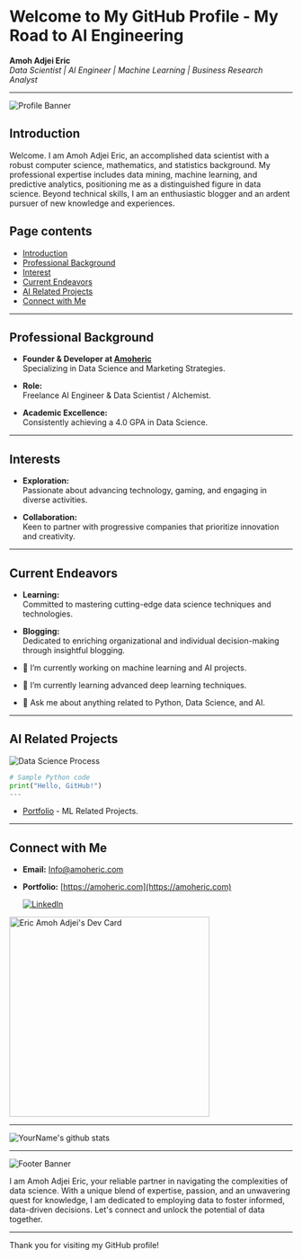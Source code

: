 # Welcome to My GitHub Profile - My Road to AI Engineering

**Amoh Adjei Eric**  
_Data Scientist | AI Engineer | Machine Learning | Business Research Analyst_

---

![Profile Banner](https://amoheric.com/wp-content/uploads/2023/11/Data-Scientist.png)  <!-- Replace URL_TO_YOUR_IMAGE with the link to your banner image -->

## Introduction

Welcome. I am Amoh Adjei Eric, an accomplished data scientist with a robust computer science, mathematics, and statistics background. My professional expertise includes data mining, machine learning, and predictive analytics, positioning me as a distinguished figure in data science. Beyond technical skills, I am an enthusiastic blogger and an ardent pursuer of new knowledge and experiences.

## Page contents
- [Introduction](#introduction)
- [Professional Background](#Professional-Background)
- [Interest](#interest)
- [Current Endeavors](#Current-Endeavors)
- [AI Related Projects](#AI-Related-Projects)
- [Connect with Me](#Connect-with-me)

---

## Professional Background

- **Founder & Developer at [Amoheric](https://amoheric.com)**  
  Specializing in Data Science and Marketing Strategies.
  
- **Role:**  
  Freelance AI Engineer & Data Scientist / Alchemist.
  
- **Academic Excellence:**  
  Consistently achieving a 4.0 GPA in Data Science.

---

## Interests

- **Exploration:**  
  Passionate about advancing technology, gaming, and engaging in diverse activities.
  
- **Collaboration:**  
  Keen to partner with progressive companies that prioritize innovation and creativity.

---

## Current Endeavors

- **Learning:**  
  Committed to mastering cutting-edge data science techniques and technologies.
  
- **Blogging:**  
  Dedicated to enriching organizational and individual decision-making through insightful blogging.

- 🔭 I’m currently working on machine learning and AI projects.
- 🌱 I’m currently learning advanced deep learning techniques.
- 💬 Ask me about anything related to Python, Data Science, and AI.

---

## AI Related Projects

![Data Science Process](https://amoheric.com/wp-content/uploads/2023/12/DATA-SCIENCE.gif) <!-- Replace URL_TO_ANOTHER_IMAGE with the link to an image showcasing your work or interests -->

```python
# Sample Python code
print("Hello, GitHub!")
---
```
- [Portfolio](https://github.com/amoheric/Data-Science-Projects) - ML Related Projects.

---

## Connect with Me

- **Email:** [Info@amoheric.com](mailto:info@amoheric.com)
- **Portfolio:** [https://amoheric.com](https://amoheric.com)
  
  [![LinkedIn](https://img.shields.io/badge/LinkedIn-0077B5?style=for-the-badge&logo=linkedin&logoColor=white)](https://www.linkedin.com/in/amoheric/)

<a href="https://app.daily.dev/amoheric"><img src="https://api.daily.dev/devcards/v2/TYfZnqD7mD2rd92DW9HJs.png?type=default&r=rh0" width="356" alt="Eric Amoh Adjei's Dev Card"/></a>

---

![YourName's github stats](https://github-readme-stats.vercel.app/api?username=amoheric&show_icons=true)

---

![Footer Banner](https://amoheric.com/wp-content/uploads/2024/11/ERIC-AMOH-ADJEI.png)  <!-- Replace URL_TO_FOOTER_IMAGE with the link to your footer image -->

I am Amoh Adjei Eric, your reliable partner in navigating the complexities of data science. With a unique blend of expertise, passion, and an unwavering quest for knowledge, I am dedicated to employing data to foster informed, data-driven decisions. 
Let's connect and unlock the potential of data together.

---

Thank you for visiting my GitHub profile!

